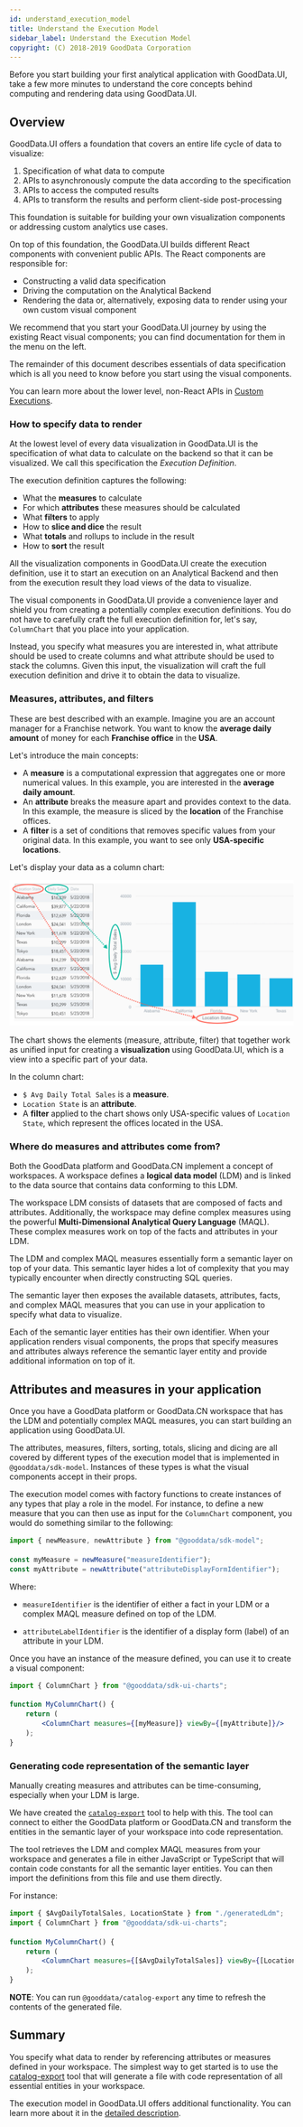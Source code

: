 ```yaml
---
id: understand_execution_model
title: Understand the Execution Model
sidebar_label: Understand the Execution Model
copyright: (C) 2018-2019 GoodData Corporation
---
```


Before you start building your first analytical application with GoodData.UI, take a few more minutes to understand
the core concepts behind computing and rendering data using GoodData.UI. 

## Overview

GoodData.UI offers a foundation that covers an entire life cycle of data to visualize:

1.  Specification of what data to compute
2.  APIs to asynchronously compute the data according to the specification
3.  APIs to access the computed results
4.  APIs to transform the results and perform client-side post-processing

This foundation is suitable for building your own visualization components or addressing custom analytics
use cases.

On top of this foundation, the GoodData.UI builds different React components with convenient public APIs. The
React components are responsible for:

-  Constructing a valid data specification
-  Driving the computation on the Analytical Backend
-  Rendering the data or, alternatively, exposing data to render using your own custom visual component

We recommend that you start your GoodData.UI journey by using the existing React visual components; you can find
documentation for them in the menu on the left.

The remainder of this document describes essentials of data specification which is all you need to know before
you start using the visual components.

You can learn more about the lower level, non-React APIs in [Custom Executions](50_custom__execution_new.md).

### How to specify data to render

At the lowest level of every data visualization in GoodData.UI is the specification of what data to calculate on the 
backend so that it can be visualized. We call this specification the _Execution Definition_. 

The execution definition captures the following:

-  What the **measures** to calculate
-  For which **attributes** these measures should be calculated
-  What **filters** to apply
-  How to **slice and dice** the result
-  What **totals** and rollups to include in the result
-  How to **sort** the result

All the visualization components in GoodData.UI create the execution definition, use it to start an
execution on an Analytical Backend and then from the execution result they load views of the data to visualize.

The visual components in GoodData.UI provide a convenience layer and shield you from creating
a potentially complex execution definitions. You do not have to carefully craft the full execution definition for, let's say,
`ColumnChart` that you place into your application.

Instead, you specify what measures you are interested in, what attribute should be used to create columns and what 
attribute should be used to stack the columns. Given this input, the visualization will craft the full execution definition 
and drive it to obtain the data to visualize.

### Measures, attributes, and filters

These are best described with an example. Imagine you are an account manager for a Franchise network. 
You want to know the **average daily amount** of money for each **Franchise office** in the **USA**.

Let's introduce the main concepts:

* A **measure** is a computational expression that aggregates one or more numerical values. In this example, you are interested in the **average daily amount**.
* An **attribute** breaks the measure apart and provides context to the data. In this example, the measure is sliced by the **location** of the Franchise offices.
* A **filter** is a set of conditions that removes specific values from your original data. In this example, you want to see only **USA-specific locations**.

Let's display your data as a column chart:

![Column Chart](assets/intro_column_chart.png "Column Chart")

The chart shows the elements (measure, attribute, filter) that together work as unified input for creating a **visualization** using GoodData.UI, which is a view into a specific part of your data.

In the column chart:

* `$ Avg Daily Total Sales` is a **measure**.
* `Location State` is an **attribute**.
* A **filter** applied to the chart shows only USA-specific values of `Location State`, which represent the offices located in the USA.

### Where do measures and attributes come from?

Both the GoodData platform and GoodData.CN implement a concept of workspaces. A workspace defines a **logical data model** (LDM)
and is linked to the data source that contains data conforming to this LDM. 

The workspace LDM consists of datasets that are composed of facts and attributes. Additionally, the workspace may define
complex measures using the powerful **Multi-Dimensional Analytical Query Language** (MAQL). These complex measures work on top
of the facts and attributes in your LDM.

The LDM and complex MAQL measures essentially form a semantic layer on top of your data. This semantic layer hides a
lot of complexity that you may typically encounter when directly constructing SQL queries. 

The semantic layer then exposes the available datasets, attributes, facts, and complex MAQL measures that you can
use in your application to specify what data to visualize.

Each of the semantic layer entities has their own identifier. When your application renders visual components, the props
that specify measures and attributes always reference the semantic layer entity and provide additional information on 
top of it.

## Attributes and measures in your application 

Once you have a GoodData platform or GoodData.CN workspace that has the LDM and potentially complex MAQL measures,
you can start building an application using GoodData.UI.

The attributes, measures, filters, sorting, totals, slicing and dicing are all covered by different types of the execution model
that is implemented in `@gooddata/sdk-model`.
Instances of these types is what the visual components accept in their props.

The execution model comes with factory functions to create instances of any types that play a role in the model. For
instance, to define a new measure that you can then use as input for the `ColumnChart` component, you would do something similar to the following:

```javascript
import { newMeasure, newAttribute } from "@gooddata/sdk-model";

const myMeasure = newMeasure("measureIdentifier");
const myAttribute = newAttribute("attributeDisplayFormIdentifier");
```

Where: 

-  `measureIdentifier` is the identifier of either a fact in your LDM or a complex MAQL measure defined on top of the LDM.
   
-  `attributeLabelIdentifier` is the identifier of a display form (label) of an attribute in your LDM.

Once you have an instance of the measure defined, you can use it to create a visual component:

```jsx
import { ColumnChart } from "@gooddata/sdk-ui-charts";

function MyColumnChart() {
    return (
        <ColumnChart measures={[myMeasure]} viewBy={[myAttribute]}/>
    );
}
```

### Generating code representation of the semantic layer

Manually creating measures and attributes can be time-consuming, especially when your LDM is large.

We have created the [`catalog-export`](02_start__catalog_export.md) tool to help with this. The tool can connect to
either the GoodData platform or GoodData.CN and transform the entities in the semantic layer of your
workspace into code representation.

The tool retrieves the LDM and complex MAQL measures from your workspace and generates a file in either JavaScript or 
TypeScript that will contain code constants for all the semantic layer entities. You can then import the definitions
from this file and use them directly. 

For instance:

```jsx
import { $AvgDailyTotalSales, LocationState } from "./generatedLdm";
import { ColumnChart } from "@gooddata/sdk-ui-charts";

function MyColumnChart() {
    return (
        <ColumnChart measures={[$AvgDailyTotalSales]} viewBy={[LocationState]}/>
    );
}
```

**NOTE**: You can run `@gooddata/catalog-export` any time to refresh the contents of the generated file.

## Summary

You specify what data to render by referencing attributes or measures defined in your workspace. The simplest way
to get started is to use the [catalog-export](02_start__catalog_export.md) tool that will generate a file with
code representation of all essential entities in your workspace.

The execution model in GoodData.UI offers additional functionality. You can learn more about it in the
[detailed description](20_misc__execution_model.md).
